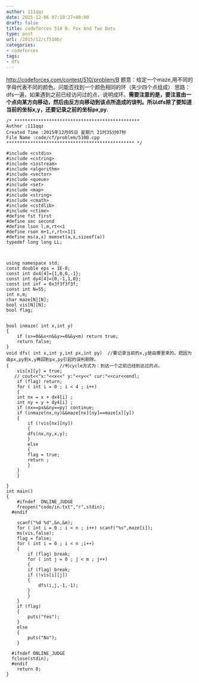 ```yaml
---
author: 111qqz
date: 2015-12-06 07:10:27+00:00
draft: false
title: codeforces 510 B. Fox And Two Dots
type: post
url: /2015/12/cf510b/
categories:
- codeforces
tags:
- dfs
---
```


http://codeforces.com/contest/510/problem/B
题意：给定一个maze,用不同的字母代表不同的颜色。问能否找到一个颜色相同的环（失少四个点组成）
思路：dfs一遍，如果遇到之前已经访问过的点，说明成环。**需要注意的是，要注意由一个点向某方向移动，然后由反方向移动到该点所造成的误判。所以dfs除了要知道当前的坐标x,y，还要记录之前的坐标px,py.**





    
    /* ***********************************************
    Author :111qqz
    Created Time :2015年12月05日 星期六 21时35分07秒
    File Name :code/cf/problem/510B.cpp
    ************************************************ */
    
    #include <cstdio>
    #include <cstring>
    #include <iostream>
    #include <algorithm>
    #include <vector>
    #include <queue>
    #include <set>
    #include <map>
    #include <string>
    #include <cmath>
    #include <cstdlib>
    #include <ctime>
    #define fst first
    #define sec second
    #define lson l,m,rt<<1
    #define rson m+1,r,rt<<1|1
    #define ms(a,x) memset(a,x,sizeof(a))
    typedef long long LL;
    
    
    
    using namespace std;
    const double eps = 1E-8;
    const int dx4[4]={1,0,0,-1};
    const int dy4[4]={0,-1,1,0};
    const int inf = 0x3f3f3f3f;
    const int N=55;
    int n,m;
    char maze[N][N];
    bool vis[N][N];
    bool flag;
    
    
    bool inmaze( int x,int y)
    {
        if (x>=0&&x<n&&y>=0&&y<m) return true;
        return false;
    }
    void dfs( int x,int y,int px,int py)  //要记录当前的x,y是由哪里来的。把因为由px,py到x,y再回到px,py引起的误判剔除。
    {					//判cycle方式为：到达一个之前已经到达过的点。
        vis[x][y] = true;
       // cout<<"x:"<<x<<" y:"<<y<<" cur:"<<cur<<endl;
        if (flag) return;
        for ( int i = 0 ; i < 4 ; i++)
        {
    	int nx = x + dx4[i] ; 
    	int ny = y + dy4[i] ;
    	if (nx==px&&ny==py) continue;
    	if (inmaze(nx,ny)&&maze[nx][ny]==maze[x][y])
    	{
    	    if (!vis[nx][ny])
    	    {
    		dfs(nx,ny,x,y);
    	    }
    	    else
    	    {
    		flag = true;
    		return ;
    	    }
    	}
        }
        
    }
    int main()
    {
    	#ifndef  ONLINE_JUDGE 
    	freopen("code/in.txt","r",stdin);
      #endif
    
    	scanf("%d %d",&n,&m);
    	for ( int i = 0 ; i < n ; i++) scanf("%s",maze[i]);
    	ms(vis,false);
    	flag = false;
    	for ( int i = 0 ; i < n ;i++)
    	{
    	    if (flag) break;
    	    for ( int j = 0 ; j < m ; j++)
    	    {
    		if (flag) break;
    		if (!vis[i][j])
    		{
    		    dfs(i,j,-1,-1);
    		}
    	    }
    	}
    	if (flag)
    	{
    	    puts("Yes");
    	}
    	else
    	{
    	    puts("No");
    	}
    
      #ifndef ONLINE_JUDGE  
      fclose(stdin);
      #endif
        return 0;
    }
    




